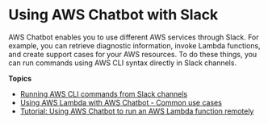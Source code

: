 # Using AWS Chatbot with Slack<a name="chatbot-slack-lambda-integration"></a>

AWS Chatbot enables you to use different AWS services through Slack\. For example, you can retrieve diagnostic information, invoke Lambda functions, and create support cases for your AWS resources\. To do these things, you can run commands using AWS CLI syntax directly in Slack channels\. 

**Topics**
+ [Running AWS CLI commands from Slack channels](chatbot-cli-commands.md)
+ [Using AWS Lambda with AWS Chatbot \- Common use cases](chatbot-lambda-common-use-cases.md)
+ [Tutorial: Using AWS Chatbot to run an AWS Lambda function remotely](chatbot-run-lambda-function-remotely-tutorial.md)
